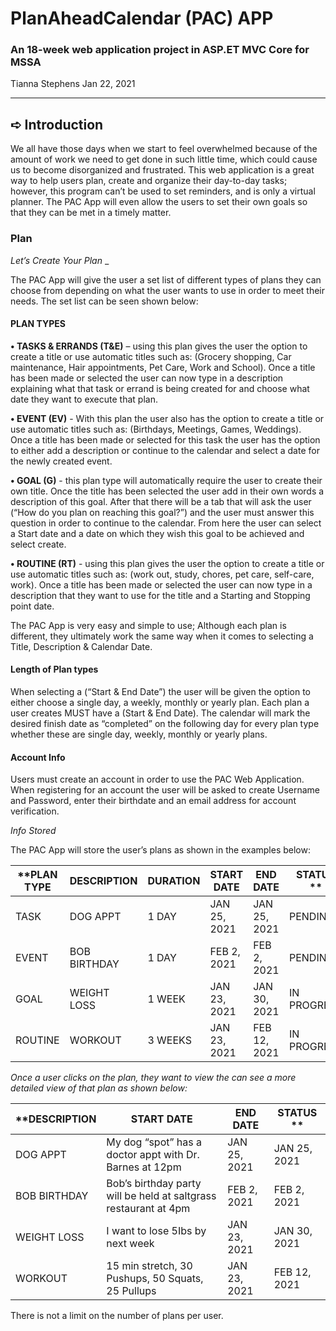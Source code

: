# PlanAheadCalendar (PAC) APP
### An 18-week web application project in ASP.ET MVC Core for MSSA

Tianna Stephens
Jan 22, 2021

________________________________________

## ➪ Introduction

We all have those days when we start to feel overwhelmed because of the amount of work we need to get done in such little time, which could cause us to become disorganized and frustrated. This web application is a great way to help users plan, create and organize their day-to-day tasks; however, this program can’t be used to set reminders, and is only a virtual planner. The PAC App will even allow the users to set their own goals so that they can be met in a timely matter. 

### Plan

_Let’s Create Your Plan_ _

The PAC App will give the user a set list of different types of plans they can choose from depending on what the user wants to use in order to meet their needs. The set list can be seen shown below:

#### PLAN TYPES

**•	TASKS & ERRANDS (T&E)**  – using this plan gives the user the option to create a title or use automatic titles such as: (Grocery shopping, Car maintenance, Hair appointments, Pet Care, Work and School). Once a title has been made or selected the user can now type in a description explaining what that task or errand is being created for and choose what date they want to execute that plan. 

**•	EVENT (EV)** -   With this plan the user also has the option to create a title or use automatic titles such as: (Birthdays, Meetings, Games, Weddings). Once a title has been made or selected for this task the user has the option to either add a description or continue to the calendar and select a date for the newly created event.

**•	GOAL (G)** - this plan type will automatically require the user to create their own title. Once the title has been selected the user add in their own words a description of this goal. After that there will be a tab that will ask the user (“How do you plan on reaching this goal?”) and the user must answer this question in order to continue to the calendar.  From here the user can select a Start date and a date on which they wish this goal to be achieved and select create.

**•	ROUTINE (RT)** - using this plan gives the user the option to create a title or use automatic titles such as: (work out, study, chores, pet care, self-care, work). Once a title has been made or selected the user can now type in a description that they want to use for the title and a Starting and Stopping point date. 

The PAC App is very easy and simple to use; Although each plan is different, they ultimately work the same way when it comes to selecting a Title, Description & Calendar Date. 

#### Length of Plan types

When selecting a (“Start & End Date”) the user will be given the option to either choose a single day, a weekly, monthly or yearly plan. Each plan a user creates MUST have a (Start & End Date). The calendar will mark the desired finish date as “completed” on the following day for every plan type whether these are single day, weekly, monthly or yearly plans. 

#### Account Info

Users must create an account in order to use the PAC Web Application. When registering for an account the user will be asked to create Username and Password, enter their birthdate and an email address for account verification. 

_Info Stored_ 

The PAC App will store the user’s plans as shown in the examples below:

**PLAN TYPE	| DESCRIPTION	| DURATION | START DATE	| END DATE | STATUS **
  ----------|-------------|----------|------------|----------|-------
 TASK |	DOG APPT |	1 DAY |	JAN 25, 2021 |	JAN 25, 2021 |	PENDING
 EVENT | BOB BIRTHDAY |	1 DAY	| FEB 2, 2021	| FEB 2, 2021 |	PENDING
 GOAL |	WEIGHT LOSS |	1 WEEK |	JAN 23, 2021 |	JAN 30, 2021 | IN PROGRESS
 ROUTINE | WORKOUT | 	3 WEEKS |	JAN 23, 2021 | 	FEB 12, 2021 |	IN PROGRESS


_Once a user clicks on the plan, they want to view the can see a more detailed view of that plan as shown below:_ 


**DESCRIPTION |	START DATE |	END DATE |	STATUS **
  ------------|------------|-----------|--------|
DOG APPT |	My dog “spot” has a doctor appt with Dr. Barnes at 12pm |	JAN 25, 2021 |	JAN 25, 2021 |	PENDING
BOB BIRTHDAY |	Bob’s birthday party will be held at saltgrass restaurant at 4pm |	FEB 2, 2021	| FEB 2, 2021 |	PENDING
WEIGHT LOSS |	I want to lose 5Ibs by next week	| JAN 23, 2021	| JAN 30, 2021 |	IN PROGRESS
WORKOUT |	15 min stretch, 30 Pushups, 50 Squats, 25 Pullups	| JAN 23, 2021 |	FEB 12, 2021 |	IN PROGRESS

There is not a limit on the number of plans per user. 


